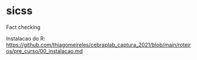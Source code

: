 # sicss


Fact checking


Instalacao do R: https://github.com/thiagomeireles/cebraplab_captura_2021/blob/main/roteiros/pre_curso/00_instalacao.md
